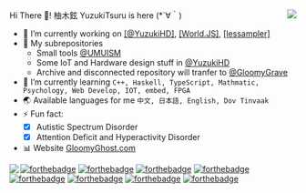 <img align="right" src="https://github-readme-stats.vercel.app/api/top-langs/?username=YuzukiTsuru&show_icons=true&hide=c&theme=vue-dark"/>
Hi There 👋! 柚木鉉 YuzukiTsuru is here (*´∀｀) 

- 🔭 I’m currently working on [[@YuzukiHD]](https://github.com/YuzukiHD), [[World.JS]](https://github.com/YuzukiTsuru/World.JS), [[lessampler]](https://github.com/YuzukiTsuru/lessampler)
- 👀 My subrepositories
  - Small tools [@UMUISM](https://github.com/UMUISM) 
  - Some IoT and Hardware design stuff in [@YuzukiHD](https://github.com/YuzukiHD) 
  - Archive and disconnected repository will tranfer to [@GloomyGrave](https://github.com/GloomyGrave)
- 🌱 I’m currently learning `C++, Haskell, TypeScript, Mathmatic, Psychology, Web Develop, IOT, embed, FPGA`
- 🌏 Available languages for me `中文, 日本語, English, Dov Tinvaak`
- ⚡ Fun fact: 
  - [x] Autistic Spectrum Disorder
  - [x] Attention Deficit and Hyperactivity Disorder
- 📊 Website [GloomyGhost.com](http://gloomyghost.com/)

<img align="left" src="https://github-readme-stats.vercel.app/api?username=YuzukiTsuru&show_icons=true&theme=vue-dark"/>

[![forthebadge](https://forthebadge.com/images/badges/powered-by-electricity.svg)](https://forthebadge.com)
[![forthebadge](https://forthebadge.com/images/badges/gluten-free.svg)](https://forthebadge.com)
[![forthebadge](https://forthebadge.com/images/badges/oooo-kill-em.svg)](https://forthebadge.com)
[![forthebadge](https://forthebadge.com/images/badges/built-with-love.svg)](https://forthebadge.com)
[![forthebadge](https://forthebadge.com/images/badges/uses-html.svg)](https://forthebadge.com)
[![forthebadge](https://forthebadge.com/images/badges/contains-cat-gifs.svg)](https://forthebadge.com)
[![forthebadge](https://forthebadge.com/images/badges/ages-12.svg)](https://forthebadge.com)
[![forthebadge](https://forthebadge.com/images/badges/made-with-c-plus-plus.svg)](https://forthebadge.com)

